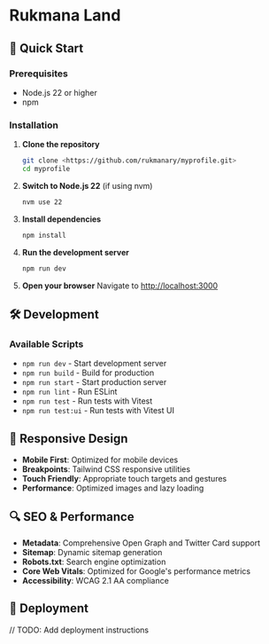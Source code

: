 # Rukmana Land

## 🚀 Quick Start

### Prerequisites

- Node.js 22 or higher
- npm

### Installation

1. **Clone the repository**
   ```bash
   git clone <https://github.com/rukmanary/myprofile.git>
   cd myprofile
   ```

2. **Switch to Node.js 22** (if using nvm)
   ```bash
   nvm use 22
   ```

3. **Install dependencies**
   ```bash
   npm install
   ```

4. **Run the development server**
   ```bash
   npm run dev
   ```

5. **Open your browser**
   Navigate to [http://localhost:3000](http://localhost:3000)

## 🛠️ Development

### Available Scripts

- `npm run dev` - Start development server
- `npm run build` - Build for production
- `npm run start` - Start production server
- `npm run lint` - Run ESLint
- `npm run test` - Run tests with Vitest
- `npm run test:ui` - Run tests with Vitest UI

## 📱 Responsive Design

- **Mobile First**: Optimized for mobile devices
- **Breakpoints**: Tailwind CSS responsive utilities
- **Touch Friendly**: Appropriate touch targets and gestures
- **Performance**: Optimized images and lazy loading

## 🔍 SEO & Performance

- **Metadata**: Comprehensive Open Graph and Twitter Card support
- **Sitemap**: Dynamic sitemap generation
- **Robots.txt**: Search engine optimization
- **Core Web Vitals**: Optimized for Google's performance metrics
- **Accessibility**: WCAG 2.1 AA compliance

## 🚀 Deployment

// TODO: Add deployment instructions

